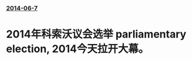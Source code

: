 ### [2014-06-7](/news/2014/06/7/index.md)

##### 
#  2014年科索沃议会选举 parliamentary election, 2014今天拉开大幕。



